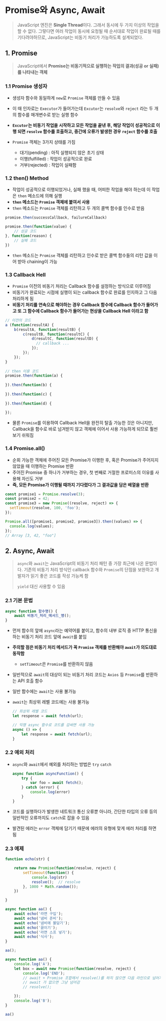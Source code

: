 # Promise와 Async, Await

> JavaScript 엔진은 **Single Thread**이다. 그래서 동시에 두 가지 이상의 작업을 할 수 없다. 그렇다면 여러 작업이 동시에 요청될 때 순서대로 작업이 완료될 때를 기다려야하므로, JavaScript는 비동기 처리가 가능하도록 설계되었다.

## 1. Promise

> JavaScript에서 **Promise는 비동기적으로 실행하는 작업의 결과(성공 or 실패)를 나타내는 객체**

### 1.1 Promise 생성자

- 생성자 함수와 동일하게 `new`로 `Promise` 객체를 만들 수 있음
- 이 때 인자로는 `Executor`가 들어가는데 `Excutor`는 `resolve`와 `reject` 라는 두 개의 함수를 매개변수로 받는 실행 함수
- **`Excutor`는 비동기 작업을 시작하고 모든 작업을 끝낸 후, 해당 작업이 성공적으로 이행 되면 `resolve` 함수를 호출하고, 중간에 오류가 발생한 경우 `reject` 함수를 호출**

- `Promise` 객체는 3가지 상태를 가짐
  - 대기(pending) : 아직 실행되지 않은 초기 상태
  - 이행(fulfilled) : 작업이 성공적으로 완료
  - 거부(rejected)  : 작업이 실패함

### 1.2 then() Method

- 작업이 성공적으로 이행되었거나, 실패 했을 때, 어떠한 작업을 해야 하는데 이 작업은 `then` 메소드에 의해 실행
- **`then` 메소드는 `Promise` 객체에 붙여서 사용**
- `then` 메소드는 `Promise` 객체를 리턴하고 두 개의 콜백 함수를 인수로 받음

```javascript
promise.then(successCallback, failureCallback)

promise.then(function(value) {
    // 성공 코드
}, function(reason) {
    // 실패 코드
})
```

- `then` 메소드는 `Promise` 객체를 리턴하고 인수로 받은 콜백 함수들의 리턴 값을 이어 받아 chaining이 가능

### 1.3 Callback Hell

- `Promise` 이전의 비동기 처리는 Callback 함수를 설정하는 방식으로 이루어짐
- 비동기가 완료되는 시점에 실행이 되는 callback 함수로 완료를 인지하고 그 다음 처리하게 됨
- **비동기 처리를 연속으로 해야하는 경우 Callback 함수에 Callback 함수가 들어가고 또 그 함수에 Callback 함수가 들어가는 현상을 Callback Hell 이라고 함**

```javascript
// 이전의 코드
a (function(resultA) {
    b(resultA, function(resultB) {
        c(resultB, function(resultC) {
            d(resultC, function(resultD) {
              // callback ...
            });
        });
    });
}
   
// then 이용 코드
promise.then(function(a) {
    
}).then(function(b) {
    
}).then(function(c) {
    
}).then(function(d) {
    
});
```

- 물론 `Promise`를 이용하여 Callback Hell을 완전히 탈출 가능한 것은 아니지만, Callback을 함수로 바로 넘겨받지 않고 객체에 이어서 사용 가능하게  되므로 훨씬 보기 쉬워짐

### 1.4 Promise.all()

- 순회 가능한 객체에 주어진 모든 Promise가 이행한 후,  혹은 Promise가 주어지지 않았을 때 이행하는 Promise 반환
- 주어진 Promise 중 하나가 거부하는 경우, 첫 번째로 거절한 프로미스의 이유를 사용해 자신도 거부
- **즉, 모든 Promise가 이행될 때까지 기다렸다가 그 결과값을 담은 배열을 반환**

```javascript
const promise1 = Promise.resolve(3);
const promise2 = 42;
const promise3 = new Promise((resolve, reject) => {
  setTimeout(resolve, 100, 'foo');
});

Promise.all([promise1, promise2, promise3]).then((values) => {
  console.log(values);
});
// Array [3, 42, "foo"]
```

## 2. Async, Await

> `async`와 `await`는 JavaScript의 비동기 처리 패턴 중 가장 최근에 나온 문법이다. 기존의 비동기 처리 방식인 callback 함수와 `Promise`의 단점을 보완하고 개발자가 읽기 좋은 코드를 작성 가능케 함
>
> `yield` 대신 사용할 수 있음

### 2.1 기본 문법

```javascript
async function 함수명() {
    await 비동기_처리_메서드_명();
}
```

- 먼저 함수의 앞에 `async`라는 예약어를 붙이고, 함수의 내부 로직 중 HTTP 통신을 하는 비동기 처리 코드 앞에 `await`를 붙임

- **주의할 점은 비동기 처리 메서드가 꼭 `Promise` 객체를 반환해야 `await`가 의도대로 동작함**

  - `setTimeout`은 `Promise`를 반환하지 않음

- 일반적으로 `await`의 대상이 되는 비동기 처리 코드는 `Axios` 등 `Promise`를 반환하는 API 호출 함수

- 일반 함수에는 `await`는 사용 불가능

- `await`는 최상위 레벨 코드에는 사용 불가능

  ```javascript
  // 최상위 레벨 코드 
  let response = await fetch(url);
  
  // 익명 async 함수로 코드를 감싸면 사용 가능
  async () => {
      let response = await fetch(url);
  }
  ```

### 2.2 예외 처리

- `async`와 `await`에서 예외를 처리하는 방법은 `try` `catch`

  ```javascript
  async function asyncFunction() {
      try {
          var foo = await fetch();
      } catch (error) {
          console.log(error)
      }
  }
  ```

- 코드를 실행하다가 발생한 네트워크 통신 오류뿐 아니라, 간단한 타입의 오류 등의 일반적인 오류까지도 `catch`로 잡을 수 있음

- 발견된 에러는 `error` 객체에 담기기 때문에 에러의 유형에 맞게 에러 처리를 하면 됨

### 2.3 예제

```javascript
function echo(str) {

    return new Promise(function(resolve, reject) {
        setTimeout(function() {
            console.log(str)
            resolve();	// resolve
        }, 1000 * Math.random());
    })

}

async function aa() {
    await echo('라면 구입');
    await echo('냄비 준비');
    await echo('냄비에 물담기');
    await echo('끓이기');
    await echo('라면 스프 넣기');
    await echo('식사');
}

aa();
```

```javascript
async function aa() {
    console.log('A');
    let box = await new Promise(function(resolve, reject) {
        console.log('END');
        // await + Promise 조합에서 resolve()를 하지 않으면 다음 라인으로 넘어가지 않음 
        // await 가 없으면 그냥 넘어감
		// resolve(); 

    });
    console.log('B');
}

aa()
```

